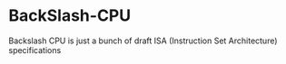 # BackSlash-CPU
Backslash CPU is just a bunch of draft ISA (Instruction Set Architecture) specifications
